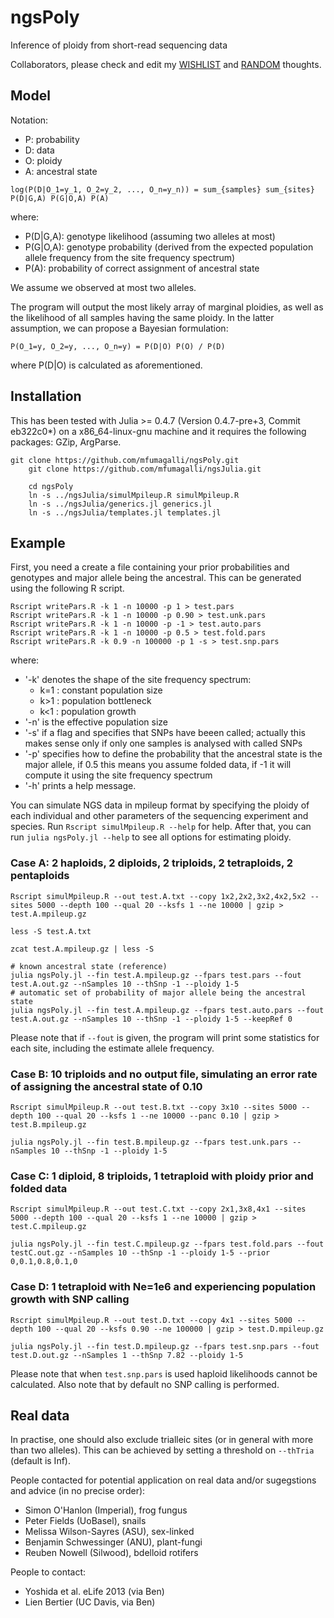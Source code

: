# ngsPoly
Inference of ploidy from short-read sequencing data

Collaborators, please check and edit my [WISHLIST](wishlist.md) and [RANDOM](random.md) thoughts.

## Model

Notation:
* P: probability
* D: data
* O: ploidy
* A: ancestral state
```
log(P(D|O_1=y_1, O_2=y_2, ..., O_n=y_n)) = sum_{samples} sum_{sites} P(D|G,A) P(G|O,A) P(A)
```
	
where:
* P(D|G,A): genotype likelihood (assuming two alleles at most)
* P(G|O,A): genotype probability (derived from the expected population allele frequency from the site frequency spectrum)
* P(A): probability of correct assignment of ancestral state

We assume we observed at most two alleles.

The program will output the most likely array of marginal ploidies, as well as the likelihood of all samples having the same ploidy.
In the latter assumption, we can propose a Bayesian formulation:

```
P(O_1=y, O_2=y, ..., O_n=y) = P(D|O) P(O) / P(D)
```

where P(D|O) is calculated as aforementioned.

## Installation

This has been tested with Julia >= 0.4.7 (Version 0.4.7-pre+3, Commit eb322c0\*) on a x86\_64-linux-gnu machine and it requires the following packages: GZip, ArgParse.

	git clone https://github.com/mfumagalli/ngsPoly.git
        git clone https://github.com/mfumagalli/ngsJulia.git

        cd ngsPoly
        ln -s ../ngsJulia/simulMpileup.R simulMpileup.R
        ln -s ../ngsJulia/generics.jl generics.jl
        ln -s ../ngsJulia/templates.jl templates.jl

## Example

First, you need a create a file containing your prior probabilities and genotypes and major allele being the ancestral.
This can be generated using the following R script.

	Rscript writePars.R -k 1 -n 10000 -p 1 > test.pars
	Rscript writePars.R -k 1 -n 10000 -p 0.90 > test.unk.pars
	Rscript writePars.R -k 1 -n 10000 -p -1 > test.auto.pars
	Rscript writePars.R -k 1 -n 10000 -p 0.5 > test.fold.pars
	Rscript writePars.R -k 0.9 -n 100000 -p 1 -s > test.snp.pars

where: 
* '-k' denotes the shape of the site frequency spectrum:
	- k=1 : constant population size
	- k>1 : population bottleneck
	- k<1 : population growth
* '-n' is the effective population size
* '-s' if a flag and specifies that SNPs have beeen called; actually this makes sense only if only one samples is analysed with called SNPs 
* '-p' specifies how to define the probability that the ancestral state is the major allele, if 0.5 this means you assume folded data, if -1 it will compute it using the site frequency spectrum
* '-h' prints a help message.

You can simulate NGS data in mpileup format by specifying the ploidy of each individual and other parameters of the sequencing experiment
and species.
Run `Rscript simulMpileup.R --help` for help.
After that, you can run `julia ngsPoly.jl --help` to see all options for estimating ploidy.

### Case A: 2 haploids, 2 diploids, 2 triploids, 2 tetraploids, 2 pentaploids

	Rscript simulMpileup.R --out test.A.txt --copy 1x2,2x2,3x2,4x2,5x2 --sites 5000 --depth 100 --qual 20 --ksfs 1 --ne 10000 | gzip > test.A.mpileup.gz

	less -S test.A.txt

	zcat test.A.mpileup.gz | less -S

	# known ancestral state (reference)
	julia ngsPoly.jl --fin test.A.mpileup.gz --fpars test.pars --fout test.A.out.gz --nSamples 10 --thSnp -1 --ploidy 1-5
	# automatic set of probability of major allele being the ancestral state
	julia ngsPoly.jl --fin test.A.mpileup.gz --fpars test.auto.pars --fout test.A.out.gz --nSamples 10 --thSnp -1 --ploidy 1-5 --keepRef 0

Please note that if `--fout` is given, the program will print some statistics for each site, including the estimate allele frequency.

### Case B: 10 triploids and no output file, simulating an error rate of assigning the ancestral state of 0.10

	Rscript simulMpileup.R --out test.B.txt --copy 3x10 --sites 5000 --depth 100 --qual 20 --ksfs 1 --ne 10000 --panc 0.10 | gzip > test.B.mpileup.gz

	julia ngsPoly.jl --fin test.B.mpileup.gz --fpars test.unk.pars --nSamples 10 --thSnp -1 --ploidy 1-5

### Case C: 1 diploid, 8 triploids, 1 tetraploid with ploidy prior and folded data

	Rscript simulMpileup.R --out test.C.txt --copy 2x1,3x8,4x1 --sites 5000 --depth 100 --qual 20 --ksfs 1 --ne 10000 | gzip > test.C.mpileup.gz

	julia ngsPoly.jl --fin test.C.mpileup.gz --fpars test.fold.pars --fout testC.out.gz --nSamples 10 --thSnp -1 --ploidy 1-5 --prior 0,0.1,0.8,0.1,0

### Case D: 1 tetraploid with Ne=1e6 and experiencing population growth with SNP calling

	Rscript simulMpileup.R --out test.D.txt --copy 4x1 --sites 5000 --depth 100 --qual 20 --ksfs 0.90 --ne 100000 | gzip > test.D.mpileup.gz

	julia ngsPoly.jl --fin test.D.mpileup.gz --fpars test.snp.pars --fout test.D.out.gz --nSamples 1 --thSnp 7.82 --ploidy 1-5

Please note that when `test.snp.pars` is used haploid likelihoods cannot be calculated.
Also note that by default no SNP calling is performed.

## Real data

In practise, one should also exclude trialleic sites (or in general with more than two alleles).
This can be achieved by setting a threshold on `--thTria` (default is Inf).

People contacted for potential application on real data and/or sugegstions and advice (in no precise order):

* Simon O'Hanlon (Imperial), frog fungus
* Peter Fields (UoBasel), snails
* Melissa Wilson-Sayres (ASU), sex-linked
* Benjamin Schwessinger (ANU), plant-fungi
* Reuben Nowell (Silwood), bdelloid rotifers

People to contact:

* Yoshida et al. eLife 2013 (via Ben)
* Lien Bertier (UC Davis, via Ben)



